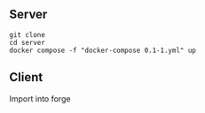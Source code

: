 ## Server

```
git clone
cd server
docker compose -f "docker-compose 0.1-1.yml" up
```

## Client

Import into forge
